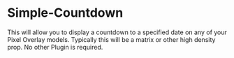 # Simple-Countdown
This will allow you to display a countdown to a specified date on any of your Pixel Overlay models. Typically this will be a matrix or other high density prop.
No other Plugin is required.
